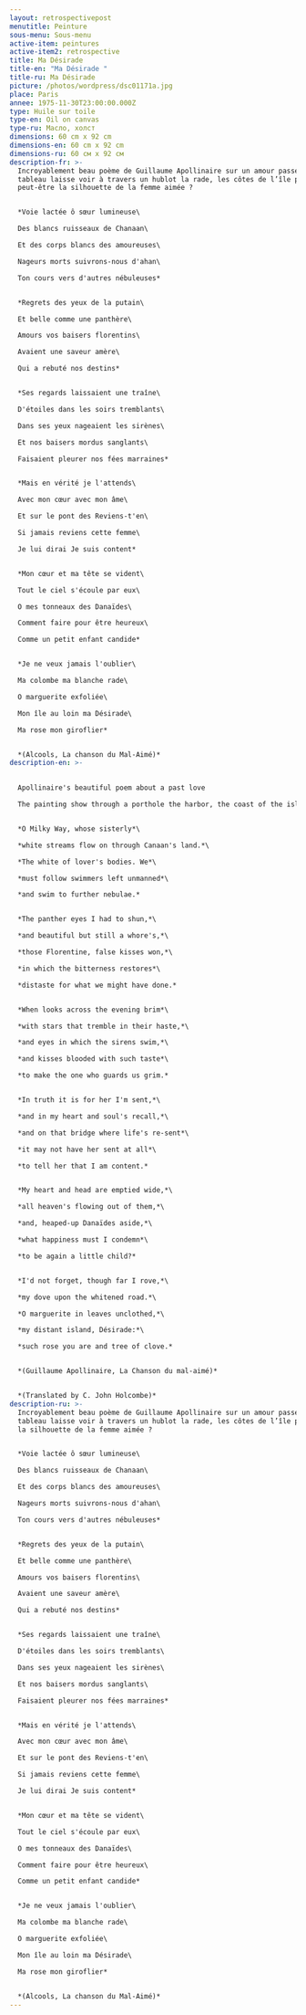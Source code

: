 ```yaml
---
layout: retrospectivepost
menutitle: Peinture
sous-menu: Sous-menu
active-item: peintures
active-item2: retrospective
title: Ma Désirade
title-en: "Ma Désirade "
title-ru: Ma Désirade
picture: /photos/wordpress/dsc01171a.jpg
place: Paris
annee: 1975-11-30T23:00:00.000Z
type: Huile sur toile
type-en: Oil on canvas
type-ru: Масло, холст
dimensions: 60 cm x 92 cm
dimensions-en: 60 cm x 92 cm
dimensions-ru: 60 см x 92 см
description-fr: >-
  Incroyablement beau poème de Guillaume Apollinaire sur un amour passé. Le
  tableau laisse voir à travers un hublot la rade, les côtes de l’île pleurée ou
  peut-être la silhouette de la femme aimée ?


  *Voie lactée ô sœur lumineuse\

  Des blancs ruisseaux de Chanaan\

  Et des corps blancs des amoureuses\

  Nageurs morts suivrons-nous d'ahan\

  Ton cours vers d'autres nébuleuses*


  *Regrets des yeux de la putain\

  Et belle comme une panthère\

  Amours vos baisers florentins\

  Avaient une saveur amère\

  Qui a rebuté nos destins*


  *Ses regards laissaient une traîne\

  D'étoiles dans les soirs tremblants\

  Dans ses yeux nageaient les sirènes\

  Et nos baisers mordus sanglants\

  Faisaient pleurer nos fées marraines*


  *Mais en vérité je l'attends\

  Avec mon cœur avec mon âme\

  Et sur le pont des Reviens-t'en\

  Si jamais reviens cette femme\

  Je lui dirai Je suis content*


  *Mon cœur et ma tête se vident\

  Tout le ciel s'écoule par eux\

  O mes tonneaux des Danaïdes\

  Comment faire pour être heureux\

  Comme un petit enfant candide*


  *Je ne veux jamais l'oublier\

  Ma colombe ma blanche rade\

  O marguerite exfoliée\

  Mon île au loin ma Désirade\

  Ma rose mon giroflier*


  *(Alcools, La chanson du Mal-Aimé)*
description-en: >-
  

  Apollinaire's beautiful poem about a past love

  The painting show through a porthole the harbor, the coast of the island or the silhouette of the beloved woman?


  *O Milky Way, whose sisterly*\

  *white streams flow on through Canaan's land.*\

  *The white of lover's bodies. We*\

  *must follow swimmers left unmanned*\

  *and swim to further nebulae.*


  *The panther eyes I had to shun,*\

  *and beautiful but still a whore's,*\

  *those Florentine, false kisses won,*\

  *in which the bitterness restores*\

  *distaste for what we might have done.*


  *When looks across the evening brim*\

  *with stars that tremble in their haste,*\

  *and eyes in which the sirens swim,*\

  *and kisses blooded with such taste*\

  *to make the one who guards us grim.*


  *In truth it is for her I'm sent,*\

  *and in my heart and soul's recall,*\

  *and on that bridge where life's re-sent*\

  *it may not have her sent at all*\

  *to tell her that I am content.*


  *My heart and head are emptied wide,*\

  *all heaven's flowing out of them,*\

  *and, heaped-up Danaïdes aside,*\

  *what happiness must I condemn*\

  *to be again a little child?*


  *I'd not forget, though far I rove,*\

  *my dove upon the whitened road.*\

  *O marguerite in leaves unclothed,*\

  *my distant island, Désirade:*\

  *such rose you are and tree of clove.*


  *(Guillaume Apollinaire, La Chanson du mal-aimé)*


  *(Translated by C. John Holcombe)*
description-ru: >-
  Incroyablement beau poème de Guillaume Apollinaire sur un amour passéLe
  tableau laisse voir à travers un hublot la rade, les côtes de l’île pleurée ou
  la silhouette de la femme aimée ?


  *Voie lactée ô sœur lumineuse\

  Des blancs ruisseaux de Chanaan\

  Et des corps blancs des amoureuses\

  Nageurs morts suivrons-nous d'ahan\

  Ton cours vers d'autres nébuleuses*


  *Regrets des yeux de la putain\

  Et belle comme une panthère\

  Amours vos baisers florentins\

  Avaient une saveur amère\

  Qui a rebuté nos destins*


  *Ses regards laissaient une traîne\

  D'étoiles dans les soirs tremblants\

  Dans ses yeux nageaient les sirènes\

  Et nos baisers mordus sanglants\

  Faisaient pleurer nos fées marraines*


  *Mais en vérité je l'attends\

  Avec mon cœur avec mon âme\

  Et sur le pont des Reviens-t'en\

  Si jamais reviens cette femme\

  Je lui dirai Je suis content*


  *Mon cœur et ma tête se vident\

  Tout le ciel s'écoule par eux\

  O mes tonneaux des Danaïdes\

  Comment faire pour être heureux\

  Comme un petit enfant candide*


  *Je ne veux jamais l'oublier\

  Ma colombe ma blanche rade\

  O marguerite exfoliée\

  Mon île au loin ma Désirade\

  Ma rose mon giroflier*


  *(Alcools, La chanson du Mal-Aimé)*
---
```

